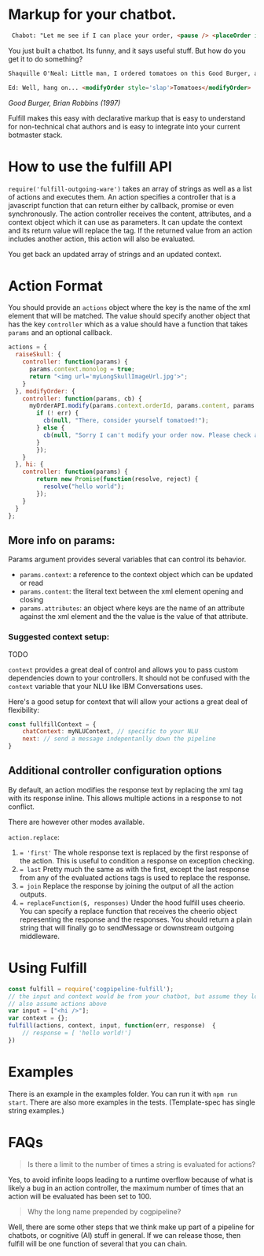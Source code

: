 # Markup for your chatbot.
```html
 Chabot: "Let me see if I can place your order, <pause /> <placeOrder id=12 />"
 ```

You just built a chatbot. Its funny, and it says useful stuff. But how do you get it to do something?

```html
Shaquille O'Neal: Little man, I ordered tomatoes on this Good Burger, and I don't see no tomatoes!

Ed: Well, hang on... <modifyOrder style='slap'>Tomatoes</modifyOrder>
```
_Good Burger, Brian Robbins (1997)_

Fulfill makes this easy with declarative markup that is easy to understand for non-technical chat authors and is easy to integrate into your current botmaster stack.

# How to use the fulfill API

`require('fulfill-outgoing-ware')` takes an array of strings as well as a list of actions and executes them. An action specifies a controller that is a javascript function that can return either by callback, promise or even synchronously. The action controller receives the content, attributes, and a context object which it can use as parameters. It can update the context and its return value will replace the tag. If the returned value from an action includes another action, this action will also be evaluated.

You get back an updated array of strings and an updated context.

# Action Format

You should provide an `actions` object where the key is the name of the xml element that will be matched. The value should specify another object that has the key `controller` which as a value should have a function that takes `params` and an optional callback.

```javascript
actions = {
  raiseSkull: {
    controller: function(params) {
      params.context.monolog = true;
      return "<img url='myLongSkullImageUrl.jpg'>";
    }
  }, modifyOrder: {
    controller: function(params, cb) {
      myOrderAPI.modify(params.context.orderId, params.content, params.attributes.style, function(err) {
        if (! err) {
          cb(null, "There, consider yourself tomatoed!");
        } else {
          cb(null, "Sorry I can't modify your order now. Please check again later")
        }
        });
    }
  }, hi: {
    controller: function(params) {
        return new Promise(function(resolve, reject) {
          resolve("hello world");
        });
    }
  }
};
```

## More info on params:

Params argument provides several variables that can control its behavior.

* `params.context`: a reference to the context object which can be updated or read
* `params.content`: the literal text between the xml element opening and closing
* `params.attributes`: an object where keys are the name of an attribute against the xml element and the the value is the value of that attribute.

### Suggested context setup:

TODO

`context` provides a great deal of control and allows you to pass custom dependencies down to your controllers.
It should not be confused with the `context` variable that your NLU like IBM Conversations uses.

Here's a good setup for context that will allow your actions a great deal of flexibility:

```js
const fullfillContext = {
    chatContext: myNLUContext, // specific to your NLU
    next: // send a message indepentanlly down the pipeline
}
```

## Additional controller configuration options

By default, an action modifies the response text by replacing the xml tag with its response inline. This allows multiple actions in a response to not conflict.

There are however other modes available.

`action.replace`:
1. `= 'first'` The whole response text is replaced by the first response of the action. This is useful to condition a response on exception checking.
2. `= last` Pretty much the same as with the first, except the last response from any of the evaluated actions tags is used to replace the response.
3. `= join` Replace the response by joining the output of all the action outputs.
4. `= replaceFunction($, responses)` Under the hood fulfill uses cheerio. You can specify a replace function that receives the cheerio object representing the response and the responses. You should return a plain string that will finally go to sendMessage or downstream outgoing middleware.


# Using Fulfill

```javascript
const fulfill = require('cogpipeline-fulfill');
// the input and context would be from your chatbot, but assume they look like this.
// also assume actions above
var input = ["<hi />"];
var context = {};
fulfill(actions, context, input, function(err, response)  {
    // response = [ 'hello world!']
})
```

# Examples

There is an example in the examples folder. You can run it with `npm run start`. There are also more examples in the tests. (Template-spec has single string examples.)

# FAQs

> Is there a limit to the number of times a string is evaluated for actions?

Yes, to avoid infinite loops leading to a runtime overflow because of what is likely a bug in an action controller, the maximum number of times that an action will be evaluated has been set to 100.

> Why the long name prepended by cogpipeline?

 Well, there are some other steps that we think make up part of a pipeline for chatbots, or cognitive (AI) stuff in general. If we can release those, then fulfill will be one function of several that you can chain.
